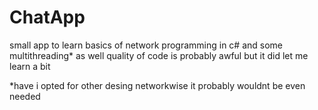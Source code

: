 # ChatApp
small app to learn basics of network programming in c# and some multithreading* as well 
quality of code is probably awful but it did let me learn a bit

*have i opted for other desing networkwise it probably wouldnt be even needed
